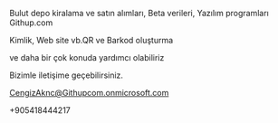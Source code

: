 
Bulut depo kiralama ve  satın alımları, Beta verileri,
Yazılım programları 
Githup.com



Kimlik, Web site vb.QR ve Barkod oluşturma 



ve daha bir çok konuda yardımcı olabiliriz





Bizimle iletişime geçebilirsiniz.

CengizAknc@Githupcom.onmicrosoft.com

+905418444217

